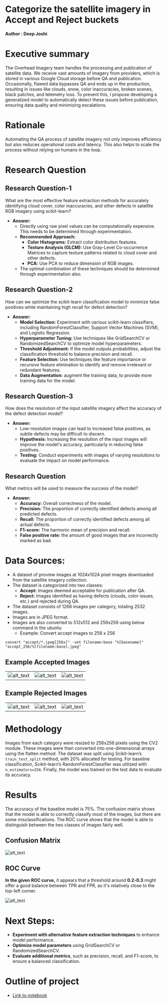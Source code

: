 # Categorize the satellite imagery in Accept and Reject buckets

**Author : Deep Joshi**


# Executive summary

The Overhead Imagery team handles the processing and publication of satellite data. We receive vast amounts of imagery from providers, which is stored in various Google Cloud storage before QA and publication. Occasionally, flawed data bypasses QA and ends up in the production, resulting in issues like clouds, snow, color inaccuracies, broken scenes, black patches, and telemetry loss. To prevent this, I propose developing a generalized model to automatically detect these issues before publication, ensuring data quality and minimizing escalations.


# Rationale 

Automating the QA process of satellite imagery not only improves efficiency but also reduces operational costs and latency. This also helps to scale the process without relying on humans in the loop. 


# Research Question 


## Research Question-1

What are the most effective feature extraction methods for accurately identifying cloud cover, color inaccuracies, and other defects in satellite RGB imagery using scikit-learn?



* **Answer:**
    * Directly using raw pixel values can be computationally expensive. This needs to be determined through experimentation.
    * **Recommended Approach:**
        * **Color Histograms:** Extract color distribution features.
        * **Texture Analysis (GLCM):** Use Gray-Level Co-occurrence Matrices to capture texture patterns related to cloud cover and other defects.
        * **PCA:** Use PCA to reduce dimension of RGB images.
    * The optimal combination of these techniques should be determined through experimentation also.


## Research Question-2

How can we optimize the scikit-learn classification model to minimize false positives while maintaining high recall for defect detection?



* **Answer:**
    * **Model Selection:** Experiment with various scikit-learn classifiers, including RandomForestClassifier, Support Vector Machines (SVM), and Logistic Regression.
    * **Hyperparameter Tuning:** Use techniques like GridSearchCV or RandomizedSearchCV to optimize model hyperparameters.
    * **Threshold Adjustment:** If the model outputs probabilities, adjust the classification threshold to balance precision and recall.
    * **Feature Selection:** Use techniques like feature importance or recursive feature elimination to identify and remove irrelevant or redundant features.
    * **Data Augmentation:** augment the training data, to provide more training data for the model.


## Research Question-3

How does the resolution of the input satellite imagery affect the accuracy of the defect detection model?



* **Answer:**
    * Low-resolution images can lead to increased false positives, as subtle defects may be difficult to discern.
    * **Hypothesis:** Increasing the resolution of the input images will improve the model's accuracy, particularly in reducing false positives.
    * **Testing:** Conduct experiments with images of varying resolutions to evaluate the impact on model performance.


## Research Question

What metrics will be used to measure the success of the model?



* **Answer:**
    * **Accuracy:** Overall correctness of the model.
    * **Precision:** The proportion of correctly identified defects among all predicted defects.
    * **Recall:** The proportion of correctly identified defects among all actual defects.
    * **F1-score:** The harmonic mean of precision and recall.
    * **False positive rate:** the amount of good images that are incorrectly marked as bad.


# Data Sources:



* A dataset of proview images at 1024x1024 pixel images downloaded from the satellite imagery collection.
* The dataset is categorized into two classes:
    * **Accept:** Images deemed acceptable for publication after QA.
    * **Reject:** Images identified as having defects (clouds, color issues, etc.) and rejected during QA.
* The dataset consists of 1266 images per category, totaling 2532 images.
* Images are in JPEG format.
* Images are also converted to 512x512 and 256x256 using below command in the ubuntu
    * Example: Convert accept images to 256 x 256  

```convert "accept/*.jpeg[256x]" -set filename:base "%[basename]" "accept_256/%[filename:base].jpeg" ```

## Example Accepted Images


<table>
  <tr>
   <td>

<img src="images/image1.jpg" width="" alt="alt_text" title="image_tooltip">

   </td>
   <td>


<img src="images/image4.jpg" width="" alt="alt_text" title="image_tooltip">

   </td>
   <td>


<img src="images/image3.jpg" width="" alt="alt_text" title="image_tooltip">

   </td>
  </tr>
</table>



## Example Rejected Images


<table>
  <tr>
   <td>

<img src="images/image2.jpg" width="" alt="alt_text" title="image_tooltip">

   </td>
   <td>


<img src="images/image3.jpg" width="" alt="alt_text" title="image_tooltip">

   </td>
   <td>


<img src="images/image6.jpg" width="" alt="alt_text" title="image_tooltip">

   </td>
  </tr>
</table>




# Methodology

Images from each category were resized to 256x256 pixels using the CV2 module. These images were then converted into one-dimensional arrays using the flatten method.
The dataset was split using Scikit-learn’s `train_test_split` method, with 20% allocated for testing. For baseline classification, Scikit-learn’s RandomForestClassifier was utilized with `n_estimators=256`.
Finally, the model was trained on the test data to evaluate its accuracy.


# Results 
The accuracy of the baseline model is 75%. The confusion matrix shows that the model is able to correctly classify most of the images, but there are some misclassifications.
The ROC curve shows that the model is able to distinguish between the two classes of images fairly well.


## Confusion Matrix

![alt_text](images/image1.png "image_tooltip")



## ROC Curve

**In the given ROC curve,** it appears that a threshold around **0.2-0.3** might offer a good balance between TPR and FPR, as it's relatively close to the top-left corner.

![alt_text](images/image2.png "image_tooltip")

# Next Steps:
- **Experiment with alternative feature extraction techniques** to enhance model performance.
- **Optimize model parameters** using GridSearchCV or RandomizedSearchCV.
- **Evaluate additional metrics**, such as precision, recall, and F1-score, to ensure a balanced classification.

# Outline of project
- [Link to notebook](https://github.com/deepjoshi1/capstone_project/blob/52154fdbd2244b0eff6fc8111d898049c3a02cda/Capstone_Assignment_Initial_Report_and_Exploratory_Data_Analysis.ipynb)

